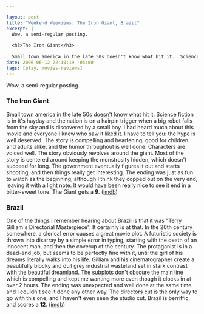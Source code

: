 ```yaml
--- 

layout: post
title: "Weekend Weeviews: The Iron Giant, Brazil"
excerpt: |-
  Wow, a semi-regular posting.
  
  <h3>The Iron Giant</h3>
  
  Small town america in the late 50s doesn't know what hit it.  Science fiction is in it's hayday and the nation is on a hairpin trigger when a big robot falls from the sky and is discovered by a small boy.  I had heard much about this movie and everyone I knew who saw it liked it.  I have to tell you: the hype is well deserved.  The story is compelling and heartening, good for children and adults alike, and the humor throughout is well done.  Characters are voiced well.  The story obviously revolves around the giant.
date: 2006-06-12 22:10:19 -05:00
tags: [play, movies-reviews]
---
```

Wow, a semi-regular posting.
<h3>The Iron Giant</h3>
Small town america in the late 50s doesn't know what hit it.  Science fiction is in it's hayday and the nation is on a hairpin trigger when a big robot falls from the sky and is discovered by a small boy.  I had heard much about this movie and everyone I knew who saw it liked it.  I have to tell you: the hype is well deserved.  The story is compelling and heartening, good for children and adults alike, and the humor throughout is well done.  Characters are voiced well.  The story obviously revolves around the giant.  Most of the story is centered around keeping the monstrosity hidden, which doesn't succeed for long.  The government eventually figures it out and starts shooting, and then things really get interesting.  The ending was just as fun to watch as the beginning, although I think they copped out on the very end, leaving it with a light note.  It would have been really nice to see it end in a bitter-sweet tone.  The Giant gets a <strong>9</strong>. (<a href="http://imdb.com/title/tt0129167/">imdb</a>)
<h3>Brazil</h3>
One of the things I remember hearing about Brazil is that it was "Terry Gilliam's Directorial Masterpiece".  It certainly is at that.  In the 20th century somewhere, a clerical error causes a great movie plot.  A futuristic society is thrown into disarray by a simple error in typing, starting with the death of an innocent man, and then the coverup of the century.  The protaganist is in a dead-end job, but seems to be perfectly fine with it, until the girl of his dreams literally walks into his life.  Gilliam and his cinematographer create a beautifully blocky and dull grey industrial wasteland set in stark contrast with the beautiful dreamland.  The subplots don't obscure the main line which is compelling and kept me wanting more even though it clocks in at over 2 hours.  The ending was unexpected and well done at the same time, and I couldn't see it done any other way.  The directors cut is the only way to go with this one, and I haven't even seen the studio cut.
Brazil is berriffic, and scores a <strong>12</strong>. (<a href="http://imdb.com/title/tt0088846/">imdb</a>)
